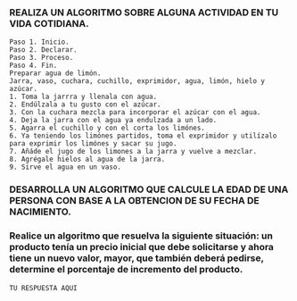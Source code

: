 ### REALIZA UN ALGORITMO SOBRE ALGUNA ACTIVIDAD EN TU VIDA COTIDIANA.

    Paso 1. Inicio.
    Paso 2. Declarar.
    Paso 3. Proceso.
    Paso 4. Fin.
    Preparar agua de limón.
    Jarra, vaso, cuchara, cuchillo, exprimidor, agua, limón, hielo y azúcar.
    1. Toma la jarrra y llenala con agua.
    2. Endúlzala a tu gusto con el azúcar.
    3. Con la cuchara mezcla para incorporar el azúcar con el agua.
    4. Deja la jarra con el agua ya endulzada a un lado.
    5. Agarra el cuchillo y con el corta los limónes.
    6. Ya teniendo los limónes partidos, toma el exprimidor y utilízalo para exprimir los limónes y sacar su jugo.
    7. Añáde el jugo de los limones a la jarra y vuelve a mezclar.
    8. Agrégale hielos al agua de la jarra.
    9. Sirve el agua en un vaso.
    



### DESARROLLA UN ALGORITMO QUE CALCULE LA EDAD DE UNA PERSONA CON BASE A LA OBTENCION DE SU FECHA DE NACIMIENTO.

    



###  Realice un algoritmo que resuelva la siguiente situación: un producto tenía un precio inicial que debe solicitarse y ahora tiene un nuevo valor, mayor, que también deberá pedirse, determine el porcentaje de incremento del producto. 

    TU RESPUESTA AQUI
